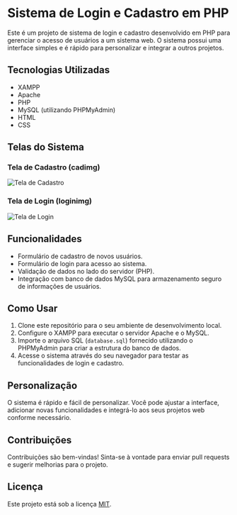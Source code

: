 # Sistema de Login e Cadastro em PHP

Este é um projeto de sistema de login e cadastro desenvolvido em PHP para gerenciar o acesso de usuários a um sistema web. O sistema possui uma interface simples e é rápido para personalizar e integrar a outros projetos.

## Tecnologias Utilizadas

- XAMPP
- Apache
- PHP
- MySQL (utilizando PHPMyAdmin)
- HTML
- CSS

## Telas do Sistema

### Tela de Cadastro (cadimg)
![Tela de Cadastro](src/imgs/cadimg.png)

### Tela de Login (loginimg)
![Tela de Login](src/imgs/loginimg.png)

## Funcionalidades

- Formulário de cadastro de novos usuários.
- Formulário de login para acesso ao sistema.
- Validação de dados no lado do servidor (PHP).
- Integração com banco de dados MySQL para armazenamento seguro de informações de usuários.

## Como Usar

1. Clone este repositório para o seu ambiente de desenvolvimento local.
2. Configure o XAMPP para executar o servidor Apache e o MySQL.
3. Importe o arquivo SQL (`database.sql`) fornecido utilizando o PHPMyAdmin para criar a estrutura do banco de dados.
4. Acesse o sistema através do seu navegador para testar as funcionalidades de login e cadastro.

## Personalização

O sistema é rápido e fácil de personalizar. Você pode ajustar a interface, adicionar novas funcionalidades e integrá-lo aos seus projetos web conforme necessário.

## Contribuições

Contribuições são bem-vindas! Sinta-se à vontade para enviar pull requests e sugerir melhorias para o projeto.

## Licença

Este projeto está sob a licença [MIT](LICENSE).
